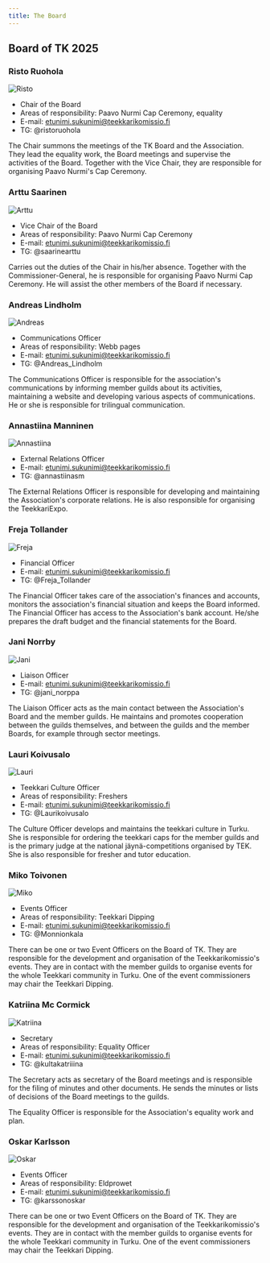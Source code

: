 ```yaml
---
title: The Board
---
```

## Board of TK 2025

### Risto Ruohola

![Risto]()

* Chair of the Board
* Areas of responsibility: Paavo Nurmi Cap Ceremony, equality 
* E-mail: etunimi.sukunimi@teekkarikomissio.fi
* TG: @ristoruohola

The Chair summons the meetings of the TK Board and the Association. They lead the equality work, the Board meetings and supervise the activities of the Board. Together with the Vice Chair, they are responsible for organising Paavo Nurmi's Cap Ceremony.

### Arttu Saarinen

![Arttu]()

* Vice Chair of the Board
* Areas of responsibility: Paavo Nurmi Cap Ceremony
* E-mail: etunimi.sukunimi@teekkarikomissio.fi
* TG: @saarinearttu

Carries out the duties of the Chair in his/her absence. Together with the Commissioner-General, he is responsible for organising Paavo Nurmi Cap Ceremony. He will assist the other members of the Board if necessary.

### Andreas Lindholm

![Andreas]()

* Communications Officer
* Areas of responsibility: Webb pages
* E-mail: etunimi.sukunimi@teekkarikomissio.fi
* TG: @Andreas_Lindholm

The Communications Officer is responsible for the association's communications by informing member guilds about its activities, maintaining a website and developing various aspects of communications. He or she is responsible for trilingual communication.

### Annastiina Manninen

![Annastiina]()

* External Relations Officer
* E-mail: etunimi.sukunimi@teekkarikomissio.fi
* TG: @annastiinasm

The External Relations Officer is responsible for developing and maintaining the Association's corporate relations. He is also responsible for organising the TeekkariExpo.

### Freja Tollander

![Freja]()

* Financial Officer
* E-mail: etunimi.sukunimi@teekkarikomissio.fi
* TG: @Freja_Tollander

The Financial Officer takes care of the association's finances and accounts, monitors the association's financial situation and keeps the Board informed. The Financial Officer has access to the Association's bank account. He/she prepares the draft budget and the financial statements for the Board.

### Jani Norrby

![Jani](/board/2024/jani-norrby-min.jpg)

* Liaison Officer
* E-mail: etunimi.sukunimi@teekkarikomissio.fi
* TG: @jani_norppa

The Liaison Officer acts as the main contact between the Association's Board and the member guilds. He maintains and promotes cooperation between the guilds themselves, and between the guilds and the member Boards, for example through sector meetings.

### Lauri Koivusalo

![Lauri]()

* Teekkari Culture Officer
* Areas of responsibility: Freshers 
* E-mail: etunimi.sukunimi@teekkarikomissio.fi
* TG: @Laurikoivusalo

The Culture Officer develops and maintains the teekkari culture in Turku. She is responsible for ordering the teekkari caps for the member guilds and is the primary judge at the national jäynä-competitions organised by TEK. She is also responsible for fresher and tutor education.

### Miko Toivonen

![Miko]()

* Events Officer
* Areas of responsibility: Teekkari Dipping
* E-mail: etunimi.sukunimi@teekkarikomissio.fi
* TG: @Monnionkala

There can be one or two Event Officers on the Board of TK. They are responsible for the development and organisation of the Teekkarikomissio's events. They are in contact with the member guilds to organise events for the whole Teekkari community in Turku. One of the event commissioners may chair the Teekkari Dipping.

### Katriina Mc Cormick

![Katriina]()

* Secretary
* Areas of responsibility: Equality Officer
* E-mail: etunimi.sukunimi@teekkarikomissio.fi
* TG: @kultakatriiina

The Secretary acts as secretary of the Board meetings and is responsible for the filing of minutes and other documents. He sends the minutes or lists of decisions of the Board meetings to the guilds.


The Equality Officer is responsible for the Association's equality work and plan.

### Oskar Karlsson

![Oskar]()

* Events Officer
* Areas of responsibility: Eldprowet
* E-mail: etunimi.sukunimi@teekkarikomissio.fi
* TG: @karssonoskar

There can be one or two Event Officers on the Board of TK. They are responsible for the development and organisation of the Teekkarikomissio's events. They are in contact with the member guilds to organise events for the whole Teekkari community in Turku. One of the event commissioners may chair the Teekkari Dipping.
